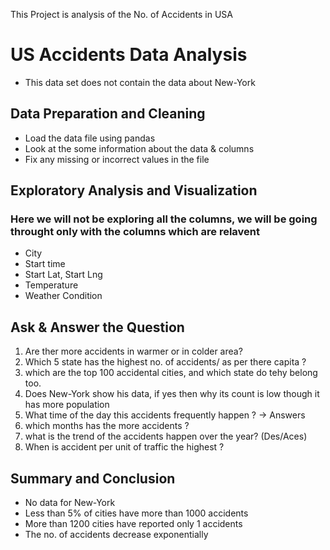 This Project is analysis of the No. of Accidents in USA



# US Accidents Data Analysis
  - This data set does not contain the data about New-York



## Data Preparation and Cleaning
  - Load the data file using pandas
  - Look at the some information about the data & columns
  - Fix any missing or incorrect values in the file



## Exploratory Analysis and Visualization
### Here we will not be exploring all the columns, we will be going throught only with the columns which are relavent 
  - City
  - Start time
  - Start Lat, Start Lng
  - Temperature
  - Weather Condition



## Ask & Answer the Question
  1. Are ther more accidents in warmer or in colder area?
  2. Which 5 state has the highest no. of accidents/ as per there capita ?
  3. which are the top 100 accidental cities, and which state do tehy belong too.
  4. Does New-York show his data, if yes then why its count is low though it has more population
  5. What time of the day this accidents frequently happen ? -> Answers
  6. which months has the more accidents ?
  7. what is the trend of the accidents happen over the year? (Des/Aces)
  8. When is accident per unit of traffic the highest ?



## Summary and Conclusion
  - No data for New-York
  - Less than 5% of cities have more than 1000 accidents
  - More than 1200 cities have reported only 1 accidents
  - The no. of accidents decrease exponentially
